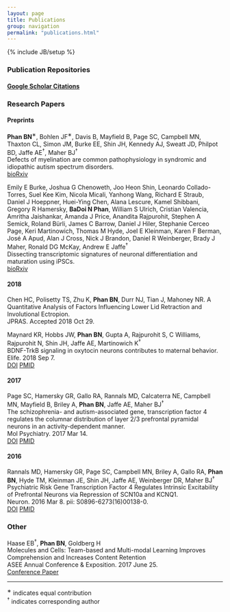 ```yaml
---
layout: page
title: Publications
group: navigation
permalink: "publications.html"
---
```

{% include JB/setup %}

<script type='text/javascript' src='https://d1bxh8uas1mnw7.cloudfront.net/assets/embed.js'></script>

### Publication Repositories

#### [Google Scholar Citations](https://scholar.google.com/citations?user=Ezt_im0AAAAJ&hl=en) 

### Research Papers

#### Preprints

<b>Phan BN</b><sup>&lowast;</sup>, Bohlen JF<sup>&lowast;</sup>, Davis B, Mayfield B, Page SC, Campbell MN, Thaxton CL, Simon JM, Burke EE, Shin JH, Kennedy AJ, Sweatt JD, Philpot BD, Jaffe AE<sup>&dagger;</sup>, Maher BJ<sup>&dagger;</sup><br>
Defects of myelination are common pathophysiology in syndromic and idiopathic autism spectrum disorders.<br>
[bioRxiv](http://biorxiv.org/content/early/2017/04/18/128124)

Emily E Burke, Joshua G Chenoweth, Joo Heon Shin, Leonardo Collado-Torres, Suel Kee Kim, Nicola Micali, Yanhong Wang, Richard E Straub, Daniel J Hoeppner, Huei-Ying Chen, Alana Lescure, Kamel Shibbani, Gregory R Hamersky, <b>BaDoi N Phan</b>, William S Ulrich, Cristian Valencia, Amritha Jaishankar, Amanda J Price, Anandita Rajpurohit, Stephen A Semick, Roland Bürli, James C Barrow, Daniel J Hiler, Stephanie Cerceo Page, Keri Martinowich, Thomas M Hyde, Joel E Kleinman, Karen F Berman, José A Apud, Alan J Cross, Nick J Brandon, Daniel R Weinberger, Brady J Maher, Ronald DG McKay, Andrew E Jaffe<sup>&dagger;</sup><br>
Dissecting transcriptomic signatures of neuronal differentiation and maturation using iPSCs.<br>
[bioRxiv](https://www.biorxiv.org/content/early/2018/07/31/380758)

#### 2018
Chen HC, Polisetty TS, Zhu K, <b>Phan BN</b>, Durr NJ, Tian J, Mahoney NR. A Quantitative Analysis of Factors Influencing Lower Lid Retraction and Involutional Ectropion.<br>
JPRAS. Accepted 2018 Oct 29. <br>

Maynard KR, Hobbs JW, <b>Phan BN</b>, Gupta A, Rajpurohit S, C Williams,  Rajpurohit N, Shin JH,  Jaffe AE, Martinowich K<sup>&dagger;</sup><br>
BDNF-TrkB signaling in oxytocin neurons contributes to maternal behavior.<br>
Elife. 2018 Sep 7. <br>
[DOI](http://dx.doi.org/10.7554/eLife.33676)
[PMID](https://www.ncbi.nlm.nih.gov/pubmed/30192229)

#### 2017
Page SC, Hamersky GR, Gallo RA, Rannals MD, Calcaterra NE, Campbell MN, Mayfield B, Briley A, <b>Phan BN</b>, Jaffe AE, Maher BJ<sup>&dagger;</sup><br>
The schizophrenia- and autism-associated gene, transcription factor 4 regulates the columnar distribution of layer 2/3 prefrontal pyramidal neurons in an activity-dependent manner.<br>
Mol Psychiatry. 2017 Mar 14. <br>
[DOI](http://dx.doi.org/10.1038/mp.2017.37)
[PMID](http://www.ncbi.nlm.nih.gov/pubmed/28289282)

#### 2016
Rannals MD, Hamersky GR, Page SC, Campbell MN, Briley A, Gallo RA, <b>Phan BN</b>, Hyde TM, Kleinman JE, Shin JH, Jaffe AE, Weinberger DR, Maher BJ<sup>&dagger;</sup><br>
Psychiatric Risk Gene Transcription Factor 4 Regulates Intrinsic Excitability of Prefrontal Neurons via Repression of SCN10a and KCNQ1.<br>
Neuron. 2016 Mar 8. pii: S0896-6273(16)00138-0.<br>
[DOI](http://dx.doi.org/10.1016/j.neuron.2016.02.021)
[PMID](http://www.ncbi.nlm.nih.gov/pubmed/26971948)

### Other
Haase EB<sup>&dagger;</sup>, <b>Phan BN</b>, Goldberg H<br>
Molecules and Cells: Team-based and Multi-modal Learning Improves Comprehension and Increases Content Retention<br>
ASEE Annual Conference & Exposition. 2017 June 25.<br>
[Conference Paper](https://www.asee.org/public/conferences/78/papers/19703/view)

---------------------
<sup>&lowast;</sup> indicates equal contribution <br>
<sup>&dagger;</sup> indicates corresponding author
